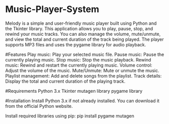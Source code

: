 # Music-Player-System
Melody is a simple and user-friendly music player built using Python and the Tkinter library. This application allows you to play, pause, stop, and rewind your music tracks. You can also manage the volume, mute/unmute, and view the total and current duration of the track being played. The player supports MP3 files and uses the pygame library for audio playback.

#Features
Play music: Play your selected music file.
Pause music: Pause the currently playing music.
Stop music: Stop the music playback.
Rewind music: Rewind and restart the currently playing music.
Volume control: Adjust the volume of the music.
Mute/Unmute: Mute or unmute the music.
Playlist management: Add and delete songs from the playlist.
Track details: Display the total and current duration of the playing track.

#Requirements
Python 3.x
Tkinter
mutagen library
pygame library

#Installation
Install Python 3.x if not already installed. You can download it from the official Python website.

Install required libraries using pip: pip install pygame mutagen
